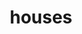 ---
layout: travel&places
title: houses
emoji: houses
permalink: 🏘.html
image: assets/img/3moji/houses.png
---